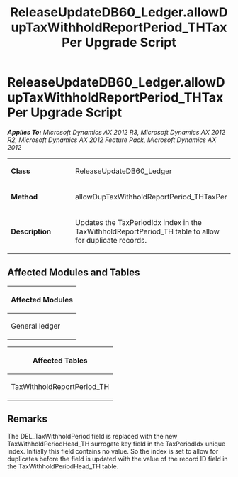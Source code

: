 ﻿---
title: ReleaseUpdateDB60_Ledger.allowDupTaxWithholdReportPeriod_THTaxPer Upgrade Script
TOCTitle: ReleaseUpdateDB60_Ledger.allowDupTaxWithholdReportPeriod_THTaxPer Upgrade Script
ms:assetid: 08463d71-3d35-391c-4b27-b05449698677
ms:mtpsurl: https://msdn.microsoft.com/en-us/library/JJ684783(v=AX.60)
ms:contentKeyID: 49706478
ms.date: 05/18/2015
mtps_version: v=AX.60
---

# ReleaseUpdateDB60\_Ledger.allowDupTaxWithholdReportPeriod\_THTaxPer Upgrade Script 


_**Applies To:** Microsoft Dynamics AX 2012 R3, Microsoft Dynamics AX 2012 R2, Microsoft Dynamics AX 2012 Feature Pack, Microsoft Dynamics AX 2012_

<table>
<colgroup>
<col style="width: 50%" />
<col style="width: 50%" />
</colgroup>
<tbody>
<tr class="odd">
<td><p><strong>Class</strong></p></td>
<td><p>ReleaseUpdateDB60_Ledger</p></td>
</tr>
<tr class="even">
<td><p><strong>Method</strong></p></td>
<td><p>allowDupTaxWithholdReportPeriod_THTaxPer</p></td>
</tr>
<tr class="odd">
<td><p><strong>Description</strong></p></td>
<td><p>Updates the TaxPeriodIdx index in the TaxWithholdReportPeriod_TH table to allow for duplicate records.</p></td>
</tr>
</tbody>
</table>


## Affected Modules and Tables

<table>
<colgroup>
<col style="width: 100%" />
</colgroup>
<thead>
<tr class="header">
<th><p>Affected Modules</p></th>
</tr>
</thead>
<tbody>
<tr class="odd">
<td><p>General ledger</p></td>
</tr>
</tbody>
</table>


<table>
<colgroup>
<col style="width: 100%" />
</colgroup>
<thead>
<tr class="header">
<th><p>Affected Tables</p></th>
</tr>
</thead>
<tbody>
<tr class="odd">
<td><p>TaxWithholdReportPeriod_TH</p></td>
</tr>
</tbody>
</table>


## Remarks

The DEL\_TaxWithholdPeriod field is replaced with the new TaxWithholdPeriodHead\_TH surrogate key field in the TaxPeriodIdx unique index. Initially this field contains no value. So the index is set to allow for duplicates before the field is updated with the value of the record ID field in the TaxWithholdPeriodHead\_TH table.

  


